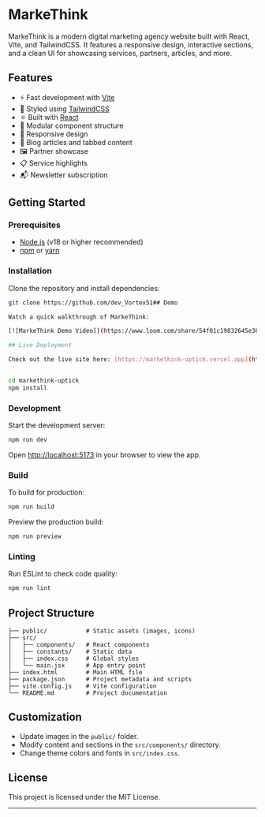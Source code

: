 # MarkeThink

MarkeThink is a modern digital marketing agency website built with React, Vite, and TailwindCSS. It features a responsive design, interactive sections, and a clean UI for showcasing services, partners, articles, and more.

## Features

- ⚡ Fast development with [Vite](https://vitejs.dev/)
- 🎨 Styled using [TailwindCSS](https://tailwindcss.com/)
- ⚛️ Built with [React](https://react.dev/)
- 🧩 Modular component structure
- 📱 Responsive design
- 📝 Blog articles and tabbed content
- 🖼 Partner showcase
- 📋 Service highlights
- 📬 Newsletter subscription

## Getting Started

### Prerequisites

- [Node.js](https://nodejs.org/) (v18 or higher recommended)
- [npm](https://www.npmjs.com/) or [yarn](https://yarnpkg.com/)

### Installation

Clone the repository and install dependencies:

```sh
git clone https://github.com/dev_Vortex51## Demo

Watch a quick walkthrough of MarkeThink:

[![MarkeThink Demo Video]](https://www.loom.com/share/54f01c19832645e38a8ee79044de3493?sid=12ddae25-7cd4-41b6-b144-f85182b4fb7f)

## Live Deployment

Check out the live site here: [https://markethink-uptick.vercel.app](https://markethink-uptick.vercel.app)/markethink-uptick.git


cd markethink-uptick
npm install
```

### Development

Start the development server:

```sh
npm run dev
```

Open [http://localhost:5173](http://localhost:5173) in your browser to view the app.

### Build

To build for production:

```sh
npm run build
```

Preview the production build:

```sh
npm run preview
```

### Linting

Run ESLint to check code quality:

```sh
npm run lint
```

## Project Structure

```
├── public/           # Static assets (images, icons)
├── src/
│   ├── components/   # React components
│   ├── constants/    # Static data
│   ├── index.css     # Global styles
│   └── main.jsx      # App entry point
├── index.html        # Main HTML file
├── package.json      # Project metadata and scripts
├── vite.config.js    # Vite configuration
└── README.md         # Project documentation
```

## Customization

- Update images in the `public/` folder.
- Modify content and sections in the `src/components/` directory.
- Change theme colors and fonts in `src/index.css`.

## License

This project is licensed under the MIT License.

---
